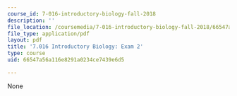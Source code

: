 ```yaml
---
course_id: 7-016-introductory-biology-fall-2018
description: ''
file_location: /coursemedia/7-016-introductory-biology-fall-2018/66547a56a116e8291a0234ce7439e6d5_MIT7_016F18exam2.pdf
file_type: application/pdf
layout: pdf
title: '7.016 Introductory Biology: Exam 2'
type: course
uid: 66547a56a116e8291a0234ce7439e6d5

---
```

None